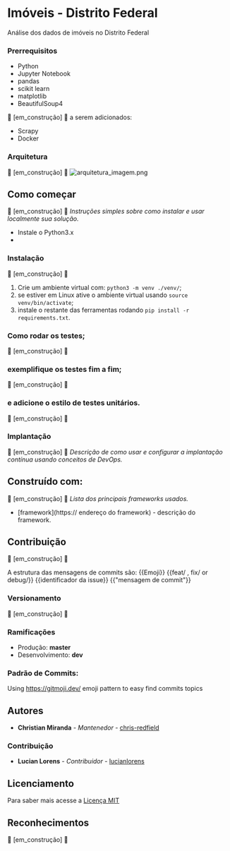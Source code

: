 # Imóveis - Distrito Federal
Análise dos  dados de imóveis no Distrito Federal
 
### Prerrequisitos
* Python
* Jupyter Notebook
* pandas
* scikit learn
* matplotlib
* BeautifulSoup4

:construction: [em_construção] :construction:
a serem adicionados:
* Scrapy
* Docker

### Arquitetura
:construction: [em_construção] :construction:
![arquitetura_imagem.png](caminho/do/arquivo.png)

## Como começar
:construction: [em_construção] :construction:
_Instruções simples sobre como instalar e usar localmente sua solução._
* Instale o Python3.x
* 

### Instalação
:construction: [em_construção] :construction:
1. Crie um ambiente virtual com: `python3 -m venv ./venv/`;
2. se estiver em Linux ative o ambiente virtual usando `source venv/bin/activate`;
3. instale o restante das ferramentas rodando `pip install -r requirements.txt`.

### Como rodar os testes;
:construction: [em_construção] :construction:

### exemplifique os testes fim a fim;
:construction: [em_construção] :construction:

### e adicione o estilo de testes unitários.
:construction: [em_construção] :construction:

### Implantação
:construction: [em_construção] :construction:
_Descrição de como usar e configurar a implantação contínua usando conceitos de DevOps._

## Construído com:
:construction: [em_construção] :construction:
_Lista dos principais frameworks usados._
* [framework](https:// endereço do framework) - descrição do framework.

## Contribuição
:construction: [em_construção] :construction:

A estrutura das mensagens de commits são:
{{Emoji}} {{feat/ , fix/ or debug/}} {{identificador da issue}} {{"mensagem de commit"}}

### Versionamento
:construction: [em_construção] :construction:

### Ramificações
* Produção: **master**
* Desenvolvimento: **dev**

### Padrão de Commits:
Using https://gitmoji.dev/ emoji pattern to easy find commits topics

## Autores
* **Christian Miranda** - *Mantenedor* - [chris-redfield](https://github.com/chris-redfield)

### Contribuição
* **Lucian Lorens** - *Contribuidor* - [lucianlorens](https://github.com/lucianlorens)

## Licenciamento
Para saber mais acesse a [Licença MIT](LICENSE)

## Reconhecimentos
:construction: [em_construção] :construction:
